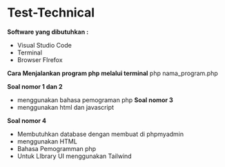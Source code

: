 # Test-Technical
**Software yang dibutuhkan :**
* Visual Studio Code
* Terminal
* Browser FIrefox

**Cara Menjalankan program php melalui terminal**
php nama_program.php

**Soal nomor 1 dan 2**
* menggunakan bahasa pemograman php
**Soal nomor 3** 
* menggunakan html dan javascript

**Soal nomor 4**
* Membutuhkan database dengan membuat di phpmyadmin
* menggunakan HTML 
* Bahasa Pemogramman php
* Untuk LIbrary UI menggunakan Tailwind
